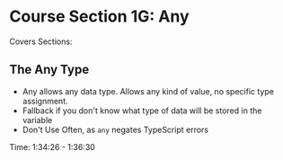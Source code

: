 # Course Section 1G: Any

Covers Sections:

## The Any Type

- Any allows any data type. Allows any kind of value, no specific type assignment.
- Fallback if you don't know what type of data will be stored in the variable
- Don't Use Often, as `any` negates TypeScript errors

Time: 1:34:26 - 1:36:30
